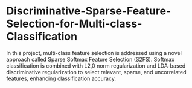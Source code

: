 # Discriminative-Sparse-Feature-Selection-for-Multi-class-Classification
In this project, multi-class feature selection is addressed using a novel approach called Sparse Softmax Feature Selection (S2FS). Softmax classification is combined with L2,0 norm regularization and LDA-based discriminative regularization to select relevant, sparse, and uncorrelated features, enhancing classification accuracy.
